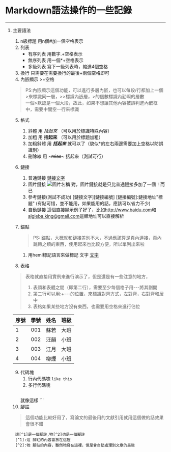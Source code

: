 # **Markdown語法操作的一些記錄**  
- - -

1. 主要語法
    1. n級標題 用n個#加一個空格表示
    2. 列表
        * 有序列表 用數字.+空格表示
        * 無序列表 用一個*+空格表示
        * 多級列表 寫下一級列表時，縮進4個空格
    3. 換行 只需要在需要換行的最後+兩個空格即可
    4. 內嵌顯示 >+空格
    >PS:內嵌顯示這個功能，可以進行多層內嵌，也可以每段/行都加上一個>來標識同一層，>>標識內嵌層，>的個數標識內勤啊的層數  
        一個>默認是一個大段，故此，如果不想讓其他內容被誤判進內嵌框中，需要中間空一行來標識

    5. 格式
        1. 斜體 用 *括起來* （可以用於標識特殊內容）
        2. 加粗 用 **括起來** （可以用於標題加粗）
        3. 加粗斜體 用 ***括起來*** 就可以了（貌似*的左右兩邊需要加上空格以防誤識別）
        4. 刪除線 用 ~~~miao~~~ 括起來（測試可行）
    6. 鏈接
        1. 普通鏈接 [鏈接文字](鏈接地址"標題")
        2. 圖片鏈接 ![圖片名稱](圖片鏈接地址)  對，圖片鏈接就是只比普通鏈接多加了一個！而已
        3. 參考鏈接(測試不成功) [鏈接文字][鏈接編號]  [鏈接編號]:鏈接地址"標題" (有點可惜，並不能用，如果能用的話，應該可以省力不少)
        4. 自動鏈接 這個直接顯示例子好了，比如<http://www.baidu.com>和<algieba.king@gmail.com>這類地址可以直接解析
    7. 錨點  
        >PS: 錨點，大概就和鏈接差別不大，不過應該算是頁內連接，頁內跳轉之類的東西，使用起來也比較方便，所以單列出來啦  

        1. 用heml標記語言來做標記 <span id="test">文字</span>   [文字](#test)
    8. 表格
    > 表格就直接用實例來進行演示了，但是還是有一些注意的地方，  
    > 1. 表頭和表體之間（即第二行），需要至少每個格子用---將其劃開
    > 2. 第二行可以用:+---的位置，來標識對齊方式，左對齊，右對齊和居中
    > 3. 表格如果某些地方沒有東西，也需要用空格來進行佔位

    | 序號 | 學號 | 姓名 | 班級 |
    | :--- | :---: | :---: | ---: |
    | 1 | 001 | 蘇若 | 大班 |
    | 2 | 002 | 汪韻 | 小班 |
    | 3 | 003 | 江月 | 大班 |
    | 4 | 004 | 柳煙 | 小班 |

    9. 代碼塊
        1. 行內代碼塊 `like this`
        2. 多行代碼塊
            ```python
         就像這樣
            ```
    10. 腳註
    > 這個功能比較好用了，寫論文的最後用的文獻引用就用這個做的話效果會很不錯

        這[^1]是一個腳註,牠[^2]也是一個腳註
        [^1]:這 腳註的內容會放在這裡
        [^2]:牠 腳註的內容，雖然牠寫在這裡，但是會自動處理到文章的最後

